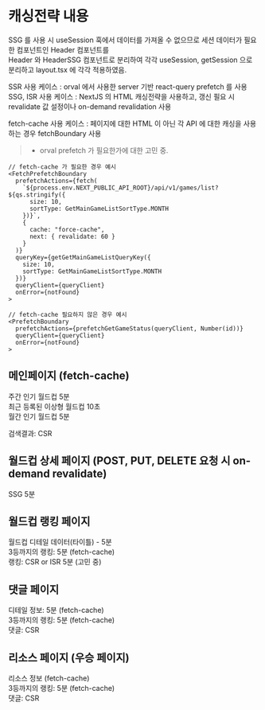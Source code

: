 # 캐싱전략 내용

SSG 를 사용 시 useSession 훅에서 데이터를 가져올 수 없으므로 세션 데이터가 필요한 컴포넌트인 Header 컴포넌트를<br />
Header 와 HeaderSSG 컴포넌트로 분리하여 각각 useSession, getSession 으로 분리하고 layout.tsx 에 각각 적용하였음.

SSR 사용 케이스 : orval 에서 사용한 server 기반 react-query prefetch 를 사용<br />
SSG, ISR 사용 케이스 : NextJS 의 HTML 캐싱전략을 사용하고, 갱신 필요 시 revalidate 값 설정이나 on-demand revalidation 사용

fetch-cache 사용 케이스 : 페이지에 대한 HTML 이 아닌 각 API 에 대한 캐싱을 사용하는 경우 fetchBoundary 사용

> - orval prefetch 가 필요한가에 대한 고민 중.

```TS
// fetch-cache 가 필요한 경우 예시
<FetchPrefetchBoundary
  prefetchActions={fetch(
    `${process.env.NEXT_PUBLIC_API_ROOT}/api/v1/games/list?${qs.stringify({
      size: 10,
      sortType: GetMainGameListSortType.MONTH
    })}`,
    {
      cache: "force-cache",
      next: { revalidate: 60 }
    }
  )}
  queryKey={getGetMainGameListQueryKey({
    size: 10,
    sortType: GetMainGameListSortType.MONTH
  })}
  queryClient={queryClient}
  onError={notFound}
>
```

```TS
// fetch-cache 필요하지 않은 경우 예시
<PrefetchBoundary
  prefetchActions={prefetchGetGameStatus(queryClient, Number(id))}
  queryClient={queryClient}
  onError={notFound}
>
```

## 메인페이지 (fetch-cache)

주간 인기 월드컵 5분<br />
최근 등록된 이상형 월드컵 10초<br />
월간 인기 월드컵 5분

검색결과: CSR

## 월드컵 상세 페이지 (POST, PUT, DELETE 요청 시 on-demand revalidate)

SSG 5분

## 월드컵 랭킹 페이지

월드컵 디테일 데이터(타이틀) - 5분<br />
3등까지의 랭킹: 5분 (fetch-cache)<br />
랭킹: CSR or ISR 5분 (고민 중)

## 댓글 페이지

디테일 정보: 5분 (fetch-cache)<br />
3등까지의 랭킹: 5분 (fetch-cache)<br />
댓글: CSR

## 리소스 페이지 (우승 페이지)

리소스 정보 (fetch-cache)<br />
3등까지의 랭킹: 5분 (fetch-cache)<br />
댓글: CSR
